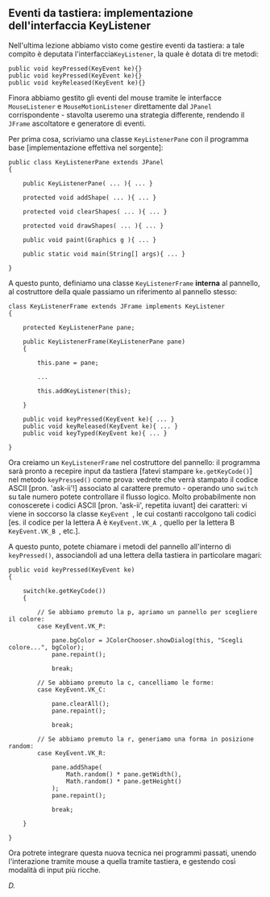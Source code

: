 ## Eventi da tastiera: implementazione dell'interfaccia KeyListener

Nell'ultima lezione abbiamo visto come gestire eventi da tastiera: a tale compito è deputata l'interfaccia```KeyListener```, la quale è dotata di tre metodi:

	public void keyPressed(KeyEvent ke){}
	public void keyPressed(KeyEvent ke){}
	public void keyReleased(KeyEvent ke){}
	
Finora abbiamo gestito gli eventi del mouse tramite le interfacce ```MouseListener``` e ```MouseMotionListener``` direttamente dal ```JPanel``` corrispondente - stavolta useremo una strategia differente, rendendo il ```JFrame``` ascoltatore e generatore di eventi.

Per prima cosa, scriviamo una classe  ```KeyListenerPane``` con il programma base [implementazione effettiva nel sorgente]:

	public class KeyListenerPane extends JPanel
	{
		
		public KeyListenerPane( ... ){ ... }
		
		protected void addShape( ... ){ ... }
		
		protected void clearShapes( ... ){ ... }
		
		protected void drawShapes( ... ){ ... }
		
		public void paint(Graphics g ){ ... }
		
		public static void main(String[] args){ ... }
		
	}
	
A questo punto, definiamo una classe ```KeyListenerFrame``` **interna** al pannello, al costruttore della quale passiamo un riferimento al pannello stesso:

	class KeyListenerFrame extends JFrame implements KeyListener
	{
	
		protected KeyListenerPane pane;

		public KeyListenerFrame(KeyListenerPane pane)
		{
		
			this.pane = pane;
			
			...
			
			this.addKeyListener(this);
			
		}
	
		public void keyPressed(KeyEvent ke){ ... }
		public void keyReleased(KeyEvent ke){ ... }
		public void keyTyped(KeyEvent ke){ ... }				
	
	}
	
Ora creiamo un ```KeyListenerFrame``` nel costruttore del pannello: il programma sarà pronto a recepire input da tastiera [fatevi stampare ```ke.getKeyCode()```] nel metodo ```keyPressed()``` come prova: vedrete che verrà stampato il codice ASCII [pron. 'ask-ii'!] associato al carattere premuto - operando uno ```switch``` su tale numero potete controllare il flusso logico.
Molto probabilmente non conoscerete i codici ASCII [pron. 'ask-ii', repetita iuvant] dei caratteri: vi viene in soccorso la classe  ```KeyEvent ```, le cui costanti raccolgono tali codici [es. il codice per la lettera A è  ```KeyEvent.VK_A ```, quello per la lettera B  ```KeyEvent.VK_B ```, etc.].

A questo punto, potete chiamare i metodi del pannello all'interno di ```keyPressed()```, associandoli ad una lettera della tastiera in particolare magari:

	public void keyPressed(KeyEvent ke)
	{
		
		switch(ke.getKeyCode())
		{
		
			// Se abbiamo premuto la p, apriamo un pannello per scegliere il colore:
			case KeyEvent.VK_P:
			
				pane.bgColor = JColorChooser.showDialog(this, "Scegli colore...", bgColor);
				pane.repaint();
			
				break;
			
			// Se abbiamo premuto la c, cancelliamo le forme:				
			case KeyEvent.VK_C:
			
				pane.clearAll();
				pane.repaint();
			
				break;
				
			// Se abbiamo premuto la r, generiamo una forma in posizione random:					
			case KeyEvent.VK_R:
			
				pane.addShape(
					Math.random() * pane.getWidth(),
					Math.random() * pane.getHeight()
				);
				pane.repaint();
			
				break;
			
		}
		
	}
	
Ora potrete integrare questa nuova tecnica nei programmi passati, unendo l'interazione tramite mouse a quella tramite tastiera, e gestendo così modalità di input più ricche.

*D.*